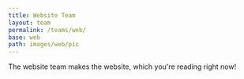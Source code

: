 ```yaml
---
title: Website Team
layout: team
permalink: /teams/web/
base: web
path: images/web/pic
---
```

The website team makes the website, which you're reading right now!